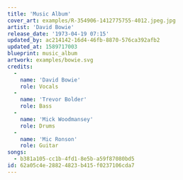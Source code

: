 ```yaml
---
title: 'Music Album'
cover_art: examples/R-354906-1412775755-4012.jpeg.jpg
artist: 'David Bowie'
release_date: '1973-04-19 07:15'
updated_by: ac214142-16d4-46fb-8870-576ca392afb2
updated_at: 1589717003
blueprint: music_album
artwork: examples/bowie.svg
credits:
  -
    name: 'David Bowie'
    role: Vocals
  -
    name: 'Trevor Bolder'
    role: Bass
  -
    name: 'Mick Woodmansey'
    role: Drums
  -
    name: 'Mic Ronson'
    role: Guitar
songs:
  - b381a105-cc1b-4fd1-8e5b-a59f87080bd5
id: 62a05c4e-2882-4823-b415-f0237106cda7
---
```

